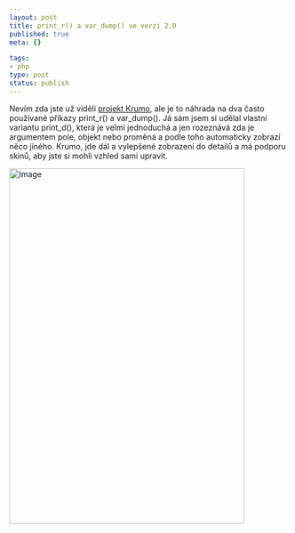 ```yaml
--- 
layout: post
title: print_r() a var_dump() ve verzi 2.0
published: true
meta: {}

tags: 
- php
type: post
status: publish
---
```

<p>Nevím zda jste už viděli <a href="http://krumo.sourceforge.net/">projekt Krumo</a>, ale je to náhrada na dva často používané příkazy print_r() a var_dump(). Já sám jsem si udělal vlastní variantu print_d(), která je velmi jednoduchá a jen rozeznává zda je argumentem pole, objekt nebo proměná a podle toho automaticky zobrazí něco jiného. Krumo, jde dál a vylepšené zobrazení do detailů a má podporu skinů, aby jste si mohli vzhled sami upravit. </p> <p><a href="http://blog.prskavec.net/wp-content/uploads/2008/04/image2.png"><img style="border-right: 0px; border-top: 0px; border-left: 0px; border-bottom: 0px" border="0" alt="image" src="http://blog.prskavec.net/wp-content/uploads/2008/04/image-thumb.png" width="423" height="639"/></a></p>
